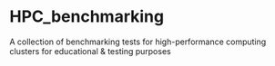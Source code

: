 # HPC_benchmarking
A collection of benchmarking tests for high-performance computing clusters for educational &amp; testing purposes
